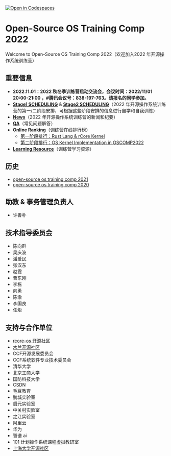 [![Open in Codespaces](https://classroom.github.com/assets/launch-codespace-9f69c29eadd1a2efcce9672406de9a39573de1bdf5953fef360cfc2c3f7d7205.svg)](https://classroom.github.com/open-in-codespaces?assignment_repo_id=9200924)
# Open-Source OS Training Comp 2022

Welcome to Open-Source OS Training Comp 2022（欢迎加入2022 年开源操作系统训练营）

## 重要信息

- **2022.11.01：2022 秋冬季训练营启动交流会，会议时间：2022/11/01 20:00-21:00 ，#腾讯会议号：838-197-763。请报名的同学参加。**
- [**Stage1 SCHEDULING**](./scheduling.md) & [**Stage2 SCHEDULING**](https://github.com/LearningOS/oscomp-kernel-training)（2022 年开源操作系统训练营的第一/二阶段安排，可根据这些阶段安排的信息进行自学和自我训练）
- [**News**](./news.md)（2022 年开源操作系统训练营的新闻和纪要）
- [**QA**](./Q**A.md)（常见问题解答）
- **Online Ranking**（训练营在线排行榜）
  - [第一阶段排行：Rust Lang & rCore Kernel](https://learningos.github.io/classroom-grad**ing/)
  - [第二阶段排行：OS Kernel Implementation in OSCOMP2022](https://os-autograding.github.io/classroom-grading-template/)
- [**Learning Resource**](./relatedinfo.md)（训练营学习资源）

## 历史

- [open-source os training comp 2021](https://github.com/rcore-os/rCore/wiki/os-tutorial-summer-of-code-2021)
- [open-source os training comp 2020](https://github.com/rcore-os/rCore/wiki/os-tutorial-summer-of-code-2020)

## 助教 & 事务管理负责人

- 许善朴


## 技术指导委员会

- 陈向群
- 吴庆波
- 潘爱民
- 张汉东
- 赵霞
- 曹东刚
- 李栋
- 向勇
- 陈渝
- 李国良
- 任炬

## 支持与合作单位

- [rcore-os 开源社区](https://github.com/rcore-os)
- [木兰开源社区](https://portal.mulanos.cn)
- CCF开源发展委员会
- CCF系统软件专业技术委员会
- 清华大学
- 北京工商大学
- 国防科技大学
- CSDN
- 毛豆教育
- 鹏城实验室
- 启元实验室
- 中关村实验室
- 之江实验室
- 阿里云
- 华为
- 智谱 ai
- 101 计划操作系统课程虚拟教研室
- [上海大学开源社区](https://github.com/shuosc/)
